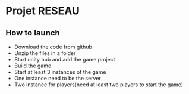 # Projet RESEAU

## How to launch

* Download the code from github 
* Unzip the files in a folder 
* Start unity hub and add the game project
* Build the game
* Start at least 3 instances of the game
* One instance need to be the server
* Two instance for players(need at least two players to start the game)
